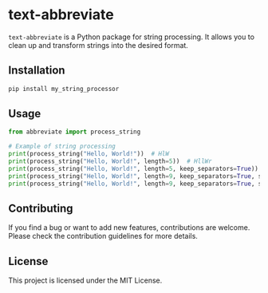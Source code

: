 # text-abbreviate

`text-abbreviate` is a Python package for string processing. It allows you to clean up and transform strings into the desired format.

## Installation

```bash
pip install my_string_processor
```

## Usage

```python
from abbreviate import process_string

# Example of string processing
print(process_string("Hello, World!"))  # HlW
print(process_string("Hello, World!", length=5))  # HllWr
print(process_string("Hello, World!", length=5, keep_separators=True))  # Hl, W
print(process_string("Hello, World!", length=9, keep_separators=True, strict=False))  # Hll, Wrld
print(process_string("Hello, World!", length=9, keep_separators=True, strict=False))  # Hll, Wrld
``` 

## Contributing
If you find a bug or want to add new features, contributions are welcome. Please check the contribution guidelines for more details.

## License
This project is licensed under the MIT License.


